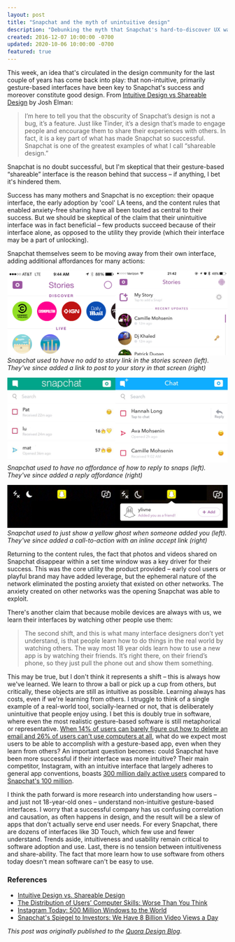```yaml
---
layout: post
title: "Snapchat and the myth of unintuitive design"
description: "Debunking the myth that Snapchat's hard-to-discover UX was a key part of their success."
created: 2016-12-07 10:00:00 -0700
updated: 2020-10-06 10:00:00 -0700
featured: true
---
```

This week, an idea that's circulated in the design community for the last couple of years has come back into play: that non-intuitive, primarily gesture-based interfaces have been key to Snapchat's success and moreover constitute good design. From [Intuitive Design vs Shareable Design](https://news.greylock.com/intuitive-design-vs-shareable-design-88ff6bb184bb) by Josh Elman:

> I’m here to tell you that the obscurity of Snapchat’s design is not a bug, it’s a feature. Just like Tinder, it’s a design that’s made to engage people and encourage them to share their experiences with others. In fact, it is a key part of what has made Snapchat so successful. Snapchat is one of the greatest examples of what I call “shareable design.”

Snapchat is no doubt successful, but I'm skeptical that their gesture-based “shareable” interface is the reason behind that success – if anything, I bet it's hindered them.

<!--break-->

Success has many mothers and Snapchat is no exception: their opaque interface, the early adoption by 'cool' LA teens, and the content rules that enabled anxiety-free sharing have all been touted as central to their success. But we should be skeptical of the claim that their unintuitive interface was in fact beneficial – few products succeed because of their interface alone, as opposed to the utility they provide (which their interface may be a part of unlocking).

Snapchat themselves seem to be moving away from their own interface, adding additional affordances for many actions:

![Snapchat story UI](/assets/images/snapchat-design--1.png)
*Snapchat used to have no add to story link in the stories screen (left). They've since added a link to post to your story in that screen (right)*

![Snapchat reply UI](/assets/images/snapchat-design--2.png)
*Snapchat used to have no affordance of how to reply to snaps (left). They've since added a reply affordance (right)*

![Snapchat new friend UI](/assets/images/snapchat-design--3.png)
*Snapchat used to just show a yellow ghost when someone added you (left). They've since added a call-to-action with an inline accept link (right)*

Returning to the content rules, the fact that photos and videos shared on Snapchat disappear within a set time window was a key driver for their success. This was the core utility the product provided – early cool users or playful brand may have added leverage, but the ephemeral nature of the network eliminated the posting anxiety that existed on other networks. The anxiety created on other networks was the opening Snapchat was able to exploit.

There's another claim that because mobile devices are always with us, we learn their interfaces by watching other people use them:

> The second shift, and this is what many interface designers don’t yet understand, is that people learn how to do things in the real world by watching others. The way most 18 year olds learn how to use a new app is by watching their friends. It’s right there, on their friend’s phone, so they just pull the phone out and show them something.

This may be true, but I don't think it represents a shift – this is always how we've learned. We learn to throw a ball or pick up a cup from others, but critically, these objects are still as intuitive as possible. Learning always has costs, even if we're learning from others. I struggle to think of a single example of a real-world tool, socially-learned or not, that is deliberately unintuitive that people enjoy using. I bet this is doubly true in software, where even the most realistic gesture-based software is still metaphorical or representative. [When 14% of users can barely figure out how to delete an email and 26% of users can't use computers at all](https://www.nngroup.com/articles/computer-skill-levels/), what do we expect most users to be able to accomplish with a gesture-based app, even when they learn from others? An important question becomes: could Snapchat have been more successful if their interface was more intuitive? Their main competitor, Instagram, with an intuitive interface that largely adheres to general app conventions, boasts [300 million daily active users](https://business.instagram.com/blog/500-million-windows-to-the-world) compared to [Snapchat's 100 million](https://www.bloomberg.com/news/articles/2016-02-29/snapchat-s-spiegel-to-investors-we-have-8-billion-video-views-a-day).

I think the path forward is more research into understanding how users – and just not 18-year-old ones – understand non-intuitive gesture-based interfaces. I worry that a successful company has us confusing correlation and causation, as often happens in design, and the result will be a slew of apps that don't actually serve end user needs. For every Snapchat, there are dozens of interfaces like 3D Touch, which few use and fewer understand. Trends aside, intuitiveness and usability remain critical to software adoption and use. Last, there is no tension between intuitiveness and share-ability. The fact that more learn how to use software from others today doesn't mean software can't be easy to use.

### References

- [Intuitive Design vs. Shareable Design](https://news.greylock.com/intuitive-design-vs-shareable-design-88ff6bb184bb)
- [The Distribution of Users’ Computer Skills: Worse Than You Think](https://www.nngroup.com/articles/computer-skill-levels/)
- [Instagram Today: 500 Million Windows to the World](https://business.instagram.com/blog/500-million-windows-to-the-world)
- [Snapchat's Spiegel to Investors: We Have 8 Billion Video Views a Day](https://www.bloomberg.com/news/articles/2016-02-29/snapchat-s-spiegel-to-investors-we-have-8-billion-video-views-a-day)


_This post was originally published to the [Quora Design Blog](https://www.quora.com/q/quoradesign/Snapchat-and-the-Myth-of-Unintuitive-Design)._